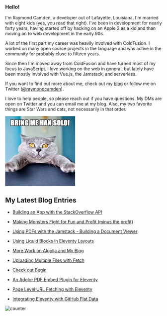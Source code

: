 ### Hello!

I'm Raymond Camden, a developer out of Lafayette, Louisiana. I'm married with eight kids (yes, you read that right). I've been in development for nearly forty years, having started off by hacking on an Apple 2 as a kid and than moving on to web development in the early 90s.

A lot of the first part my career was heavily involved with ColdFusion. I worked on many open source projects in the language and was active in the community for probably close to fifteen years. 

Since then I'm moved away from ColdFusion and have turned most of my focus to JavaScript. I love working on the web in general, but lately have been mostly involved with Vue.js, the Jamstack, and serverless. 

If you want to find out more about me, check out my [blog](https://www.raymondcamden.com) or follow me on Twitter ([@raymondcamden](https://twitter.com/raymondcamden)). 

I love to help people, so please reach out if you have questions. My DMs are open on Twitter and you can email me at my blog. Also, my two favorite things are Star Wars and cats, not necessarily in that order.

![Star Wars cat](https://raw.githubusercontent.com/cfjedimaster/cfjedimaster/master/cat.jpg)

<!-- RSS -->
## My Latest Blog Entries

* [Building an App with the StackOverflow API](https://www.raymondcamden.com/2021/09/16/building-an-app-with-the-stackoverflow-api)

* [Making Monsters Fight for Fun and Profit (minus the profit)](https://www.raymondcamden.com/2021/09/06/making-monsters-fight-for-fun-and-profit-minus-the-profit)

* [Using PDFs with the Jamstack - Building a Document Viewer](https://www.raymondcamden.com/2021/08/30/using-pdfs-with-the-jamstack-building-a-document-viewer)

* [Using Liquid Blocks in Eleventy Layouts](https://www.raymondcamden.com/2021/08/19/using-liquid-blocks-in-eleventy-layouts)

* [More Work on Algolia and My Blog](https://www.raymondcamden.com/2021/08/11/more-work-on-algolia-and-my-blog)

* [Uploading Multiple Files with Fetch](https://www.raymondcamden.com/2021/08/08/uploading-multiple-files-with-fetch)

* [Check out Begin](https://www.raymondcamden.com/2021/08/06/check-out-begin)

* [An Adobe PDF Embed Plugin for Eleventy](https://www.raymondcamden.com/2021/08/02/an-adobe-pdf-embed-plugin-for-eleventy)

* [Page Level URL Fetching with Eleventy](https://www.raymondcamden.com/2021/07/30/page-level-url-fetching-with-eleventy)

* [Integrating Eleventy with GitHub Flat Data](https://www.raymondcamden.com/2021/07/14/integrating-eleventy-with-github-flat-data)

<!-- ENDRSS -->

![counter](https://enzy20r2pibx5pb.m.pipedream.net)

